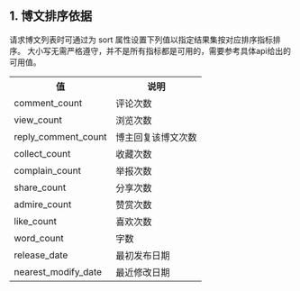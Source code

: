 
## 1. 博文排序依据
请求博文列表时可通过为 sort 属性设置下列值以指定结果集按对应排序指标排序。
大小写无需严格遵守，并不是所有指标都是可用的，需要参考具体api给出的可用值。
<table>
<tr>
<th>值</th>
<th>说明</th>
</tr>
<tr>
<td>comment_count</td>
<td>评论次数</td>
</tr>
<tr>
<td>view_count</td>
<td>浏览次数</td>
</tr>
<tr>
<td>reply_comment_count</td>
<td>博主回复该博文次数</td>
</tr> 
<tr>
<td>collect_count</td>
<td>收藏次数</td>
</tr>
<tr>
<td>complain_count</td>
<td>举报次数</td>
</tr>
<tr>
<td>share_count</td>
<td>分享次数</td>
</tr>
<tr>
<td>admire_count</td>
<td>赞赏次数</td>
</tr>
<tr>
<td>like_count</td>
<td>喜欢次数</td>
</tr>
<tr>
<td>word_count</td>
<td>字数</td>
</tr>
<tr>
<td>release_date</td>
<td>最初发布日期</td>
</tr>
<tr>
<td>nearest_modify_date</td>
<td>最近修改日期</td>
</tr>
</table>
